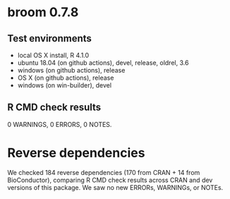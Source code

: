# broom 0.7.8

## Test environments

* local OS X install, R 4.1.0
* ubuntu 18.04 (on github actions), devel, release, oldrel, 3.6
* windows (on github actions), release
* OS X (on github actions), release
* windows (on win-builder), devel

## R CMD check results

0 WARNINGS, 0 ERRORS, 0 NOTES.

# Reverse dependencies

We checked 184 reverse dependencies (170 from CRAN + 14 from BioConductor), 
comparing R CMD check results across CRAN and dev versions of this package.
We saw no new ERRORs, WARNINGs, or NOTEs.
